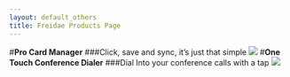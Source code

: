 ```yaml
---
layout: default_others
title: Freidae Products Page
---
```

#<b>Pro Card Manager</b>
###Click, save and sync, it’s just that simple
<img id="i-pro-crd-mgr" class="img-responsive" src="/freidae/data/img/Pro%20Card%20Manager.png">
#<b>One Touch Conference Dialer</b>
###Dial Into your conference calls with a tap
<img id="i-dilr" class="img-responsive" src="/freidae/data/img/Dialer.png">